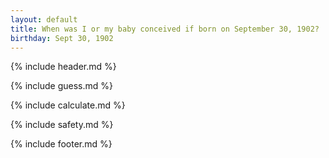 ```yaml
---
layout: default
title: When was I or my baby conceived if born on September 30, 1902?
birthday: Sept 30, 1902
---
```


{% include header.md %}

{% include guess.md %}

{% include calculate.md %}

{% include safety.md %}

{% include footer.md %}



